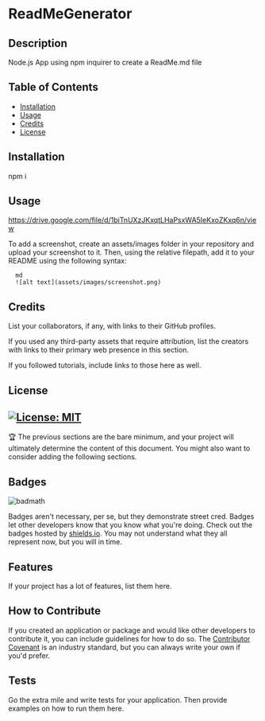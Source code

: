 # ReadMeGenerator


  ## Description
  
   Node.js App using npm inquirer to create a ReadMe.md file 
  
  ## Table of Contents
  
  - [Installation](#installation)
  - [Usage](#usage)
  - [Credits](#credits)
  - [License](#license)
  
  ## Installation
  
  npm i
   
  ## Usage
  
  https://drive.google.com/file/d/1biTnUXzJKxqtLHaPsxWA5IeKxoZKxq6n/view
  
  To add a screenshot, create an assets/images folder in your repository and upload your screenshot to it. Then, using the relative filepath, add it to your README using the following syntax:
  
  
      md
      ![alt text](assets/images/screenshot.png)
     
  
  ## Credits
  
  List your collaborators, if any, with links to their GitHub profiles.
  
  If you used any third-party assets that require attribution, list the creators with links to their primary web presence in this section.
  
  If you followed tutorials, include links to those here as well.
  
  ## License
  
 [![License: MIT](https://img.shields.io/badge/License-MIT-yellow.svg)](https://opensource.org/licenses/MIT)
  ---
  
  🏆 The previous sections are the bare minimum, and your project will ultimately determine the content of this document. You might also want to consider adding the following sections.
  
  ## Badges
  
  ![badmath](https://img.shields.io/github/languages/top/lernantino/badmath)
  
  Badges aren't necessary, per se, but they demonstrate street cred. Badges let other developers know that you know what you're doing. Check out the badges hosted by [shields.io](https://shields.io/). You may not understand what they all represent now, but you will in time.
  
  ## Features
  
  If your project has a lot of features, list them here.
  
  ## How to Contribute
  
  If you created an application or package and would like other developers to contribute it, you can include guidelines for how to do so. The [Contributor Covenant](https://www.contributor-covenant.org/) is an industry standard, but you can always write your own if you'd prefer.
  
  ## Tests
  
  Go the extra mile and write tests for your application. Then provide examples on how to run them here.
